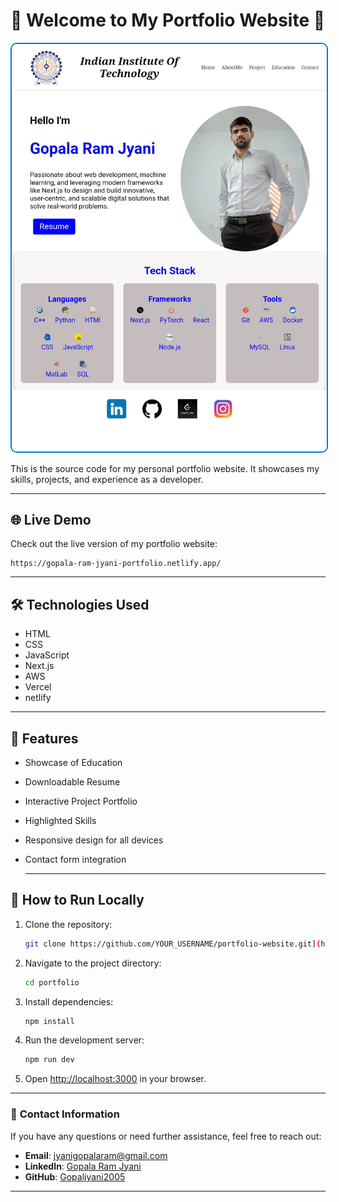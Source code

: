 # 🌟 Welcome to My Portfolio Website 🌟

<p align="center">
  <img src="https://github.com/gopaljyani2005/portfolio/blob/main/public/image/logo_web.jpg" alt="project-image" style="border: 2px solid #0078D7; border-radius: 10px;">
</p>
This is the source code for my personal portfolio website. It showcases my skills, projects, and experience as a developer.


---

## 🌐 Live Demo
Check out the live version of my portfolio website:
```
https://gopala-ram-jyani-portfolio.netlify.app/
```
---

## 🛠️ Technologies Used
- HTML
- CSS
- JavaScript
- Next.js
- AWS
- Vercel
- netlify

---

## 🚀 Features
- Showcase of Education
- Downloadable Resume
- Interactive Project Portfolio
- Highlighted Skills
- Responsive design for all devices
- Contact form integration

  ---


## 📜 How to Run Locally
1. Clone the repository:
   ```bash
   git clone https://github.com/YOUR_USERNAME/portfolio-website.git](https://github.com/gopaljyani2005/portfolio.git
   ```
2. Navigate to the project directory:
   ```bash
   cd portfolio
   ```
3. Install dependencies:
   ```bash
   npm install
   ```
4. Run the development server:
   ```bash
   npm run dev
   ```
5. Open [http://localhost:3000](http://localhost:3000) in your browser.

---

### 📧 **Contact Information**

If you have any questions or need further assistance, feel free to reach out:

- **Email**: [jyanigopalaram@gmail.com](mailto:jyanigopalaram@gmail.com)
- **LinkedIn**: [Gopala Ram Jyani](https://www.linkedin.com/in/gopala-ram-jyani-1734b4274/)
- **GitHub**: [Gopaljyani2005](https://github.com/gopaljyani2005/)

---
